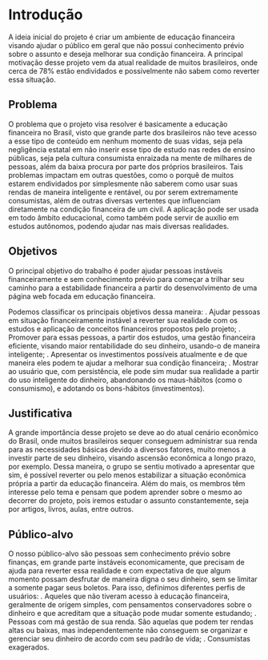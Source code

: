 # Introdução
A ideia inicial do projeto é criar um ambiente de educação financeira visando ajudar o público em geral que não possui conhecimento prévio sobre o assunto e deseja melhorar sua condição financeira. A principal motivação desse projeto vem da atual realidade de muitos brasileiros, onde cerca de 78% estão endividados e possivelmente não sabem como reverter essa situação.

## Problema
O problema que o projeto visa resolver é basicamente a educação financeira no Brasil, visto que grande parte dos brasileiros não teve acesso a esse tipo de conteúdo em nenhum momento de suas vidas, seja pela negligência estatal em não inserir esse tipo de estudo nas redes de ensino públicas, seja pela cultura consumista enraizada na mente de milhares de pessoas, além da baixa procura por parte dos próprios brasileiros. 
Tais problemas impactam em outras questões, como o porquê de muitos estarem endividados por simplesmente não saberem como usar suas rendas de maneira inteligente e rentável, ou por serem extremamente consumistas, além de outras diversas vertentes que influenciam diretamente na condição financeira de um civil.
A aplicação pode ser usada em todo âmbito educacional, como também pode servir de auxílio em estudos autônomos, podendo ajudar nas mais diversas realidades.

## Objetivos
O principal objetivo do trabalho é poder ajudar pessoas instáveis financeiramente e sem conhecimento prévio para começar a trilhar seu caminho para a estabilidade financeira a partir do desenvolvimento de uma página web focada em educação financeira.

Podemos classificar os principais objetivos dessa maneira:
. Ajudar pessoas em situação financeiramente instável a reverter sua realidade com os estudos e aplicação de conceitos financeiros propostos pelo projeto;
. Promover para essas pessoas, a partir dos estudos, uma gestão financeira eficiente, visando maior rentabilidade do seu dinheiro, usando-o de maneira inteligente;
. Apresentar os investimentos possíveis atualmente e de que maneira eles podem te ajudar a melhorar sua condição financeira;
. Mostrar ao usuário que, com persistência, ele pode sim mudar sua realidade a partir do uso inteligente do dinheiro, abandonando os maus-hábitos (como o consumismo), e adotando os bons-hábitos (investimentos).

## Justificativa
A grande importância desse projeto se deve ao do atual cenário econômico do Brasil, onde muitos brasileiros sequer conseguem administrar sua renda para as necessidades básicas devido a diversos fatores, muito menos a investir parte de seu dinheiro, visando ascensão econômica a longo prazo, por exemplo. Dessa maneira, o grupo se sentiu motivado a apresentar que sim, é possível reverter ou pelo menos estabilizar a situação econômica própria a partir da educação financeira. 
Além do mais, os membros têm interesse pelo tema e pensam que podem aprender sobre o mesmo ao decorrer do projeto, pois iremos estudar o assunto constantemente, seja por artigos, livros, aulas, entre outros.

## Público-alvo
O nosso público-alvo são pessoas sem conhecimento prévio sobre finanças, em grande parte instáveis economicamente, que precisam de ajuda para reverter essa realidade e com expectativa de que algum momento possam desfrutar de maneira digna o seu dinheiro, sem se limitar a somente pagar seus boletos. Para isso, definimos diferentes perfis de usuários:
. Aqueles que não tiveram acesso à educação financeira, geralmente de origem simples, com pensamentos conservadores sobre o dinheiro e que acreditam que a situação pode mudar somente estudando;
. Pessoas com má gestão de sua renda. São aquelas que podem ter rendas altas ou baixas, mas independentemente não conseguem se organizar e gerenciar seu dinheiro de acordo com seu padrão de vida;
. Consumistas exagerados.